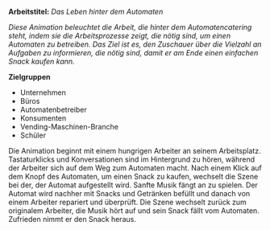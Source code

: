 **Arbeitstitel:** *Das Leben hinter dem Automaten*

*Diese Animation beleuchtet die Arbeit, die hinter dem Automatencatering steht, indem sie die Arbeitsprozesse zeigt, die nötig sind, um einen Automaten zu betreiben. Das Ziel ist es, den Zuschauer über die Vielzahl an Aufgaben zu informieren, die nötig sind, damit er am Ende einen einfachen Snack kaufen kann.*

**Zielgruppen**
- Unternehmen
- Büros
- Automatenbetreiber
- Konsumenten
- Vending-Maschinen-Branche
- Schüler

Die Animation beginnt mit einem hungrigen Arbeiter an seinem Arbeitsplatz. Tastaturklicks und Konversationen sind im Hintergrund zu hören, während der Arbeiter sich auf dem Weg zum Automaten macht. Nach einem Klick auf dem Knopf des Automaten, um einen Snack zu kaufen, wechselt die Szene bei der, der Automat aufgestellt wird. Sanfte Musik fängt an zu spielen. Der Automat wird nachher mit Snacks und Getränken befüllt und danach von einem Arbeiter repariert und überprüft. Die Szene wechselt zurück zum originalem Arbeiter, die Musik hört auf und sein Snack fällt vom Automaten. Zufrieden nimmt er den Snack heraus. 
